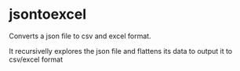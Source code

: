 # jsontoexcel
Converts a json file to csv and excel format.

It recursivelly explores the json file and flattens its data to output it to csv/excel format
